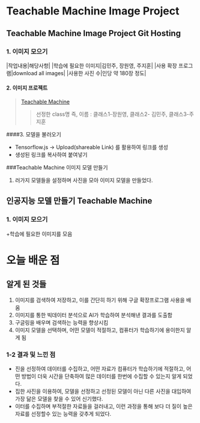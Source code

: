 # Teachable Machine Image Project


## Teachable Machine Image Project Git Hosting
### 1. 이미지 모으기
|작업내용|해당사항|
|학습에 필요한 이미지|김민주, 장원영, 주지훈|
|사용 확장 프로그램|download all images|
|사용한 사진 수|인당 약 180장 정도|

#### 2. 이미지 프로젝트
> [Teachable Machine](https://teachablemachine.withgoogle.com/models/_cxCqT4fI/)
>> 선정한 class명 즉, 이름 : 클래스1-장원영, 클래스2- 김민주, 클래스3-주지훈

####3. 모델을 불러오기
+ Tensorflow.js -> Upload(shareable Link) 를 활용하여 링크를 생성
+ 생성된 링크를 복사하여 붙여넣기

###Teachable Machine 이미지 모델 만들기
1. 러가지 모델들을 설정하며 사진을 모아 이미지 모델을 만들었다.

## 인공지능 모델 만들기 Teachable Machine 

### 1. 이미지 모으기
+학습에 필요한 이미지를 모음

# 오늘 배운 점
## 알게 된 것들
1. 이미지를 검색하여 저장하고, 이를 간단히 하기 위해 구글 확장프로그램 사용을 배움
2. 이미지를 통한 빅데이터 분석으로 AI가 학습하여 분석해낸 결과를 도출함
3. 구글링을 배우며 검색하는 능력을 향상시킴
4. 이미지 모델을 선택하며, 어떤 모델이 적절하고, 컴퓨터가 학습하기에 용이한지 알게 됨

### 1-2 결과 및 느낀 점
+ 진을 선정하여 데이터를 수집하고, 어떤 자료가 컴퓨터가 학습하기에 적절하고, 어떤 방법이 더욱 시간을 단축하여
많은 데이터를 한번에 수집할 수 있는지 알게 되었다. 
+ 집한 사진을 이용하여, 모델을 선정하고 선정된 모델이 아닌 다른 사진을 대입하여 가장 닮은 모델을 찾을 수 있어 신기했다.
+ 이터를 수집하며 부적절한 자료들을 걸러내고, 이런 과정을 통해 보다 더 질이 높은 자료를 선정할수 있는 능력을 갖추게 되었다.
